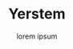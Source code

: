 ---
title: "Yerstem"
subtitle: "lorem ipsum"
draft: false
translationKey: "home"
image: "images/home-banner.jpeg"
---